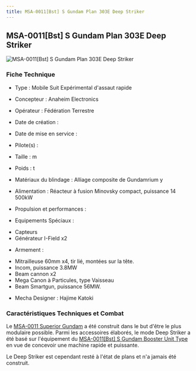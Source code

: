 ```yaml
---
title: MSA-0011[Bst] S Gundam Plan 303E Deep Striker
---
```


MSA-0011[Bst] S Gundam Plan 303E Deep Striker
---------------------------------------------


![MSA-0011[Bst] S Gundam Plan 303E Deep Striker](/images/stories/saga/sentinel/mechas/msa-0011bst_deep.png)


### Fiche Technique



- Type : Mobile Suit Expérimental d'assaut rapide
  
- Concepteur : Anaheim Electronics
  
- Opérateur : Fédération Terrestre
  
- Date de création : 
  
- Date de mise en service : 
  
- Pilote(s) : 
  
- Taille : m
  
- Poids : t
  
- Matériaux du blindage : Alliage composite de Gundamrium y
  
- Alimentation : Réacteur à fusion Minovsky compact, puissance 14 500kW
  
- Propulsion et performances : 
  
- Equipements Spéciaux :


* Capteurs
* Générateur I-Field x2


- Armement :


* Mitrailleuse 60mm x4, tir lié, montées sur la tête.
* Incom, puissance 3.8MW
* Beam cannon x2
* Mega Canon à Particules, type Vaisseau
* Beam Smartgun, puissance 56MW.


- Mecha Designer : Hajime Katoki


### Caractéristiques Techniques et Combat


Le [MSA-0011 Superior Gundam](uc/gundam-sentinel/msa-0011-s-gundam.html) a été construit dans le but d'être le plus modulaire possible. Parmi les accessoires élaborés, le mode Deep Striker a été basé sur l'équipement du [MSA-0011[Bst] S Gundam Booster Unit Type](uc/gundam-sentinel/msa-0011-bst.html) en vue de concevoir une machine rapide et puissante. 


Le Deep Striker est cependant resté à l'état de plans et n'a jamais été construit.


